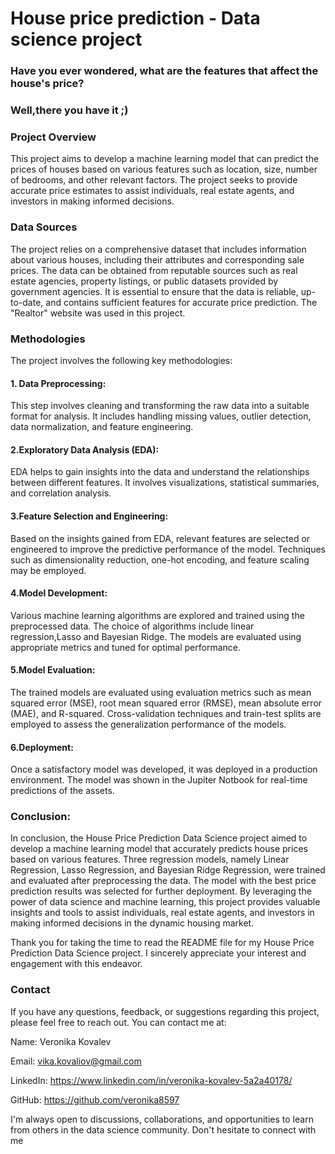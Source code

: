 # House price prediction - Data science project

### Have you ever wondered, what are the features that affect the house's price?
### Well,there you have it ;)


### Project Overview
This project aims to develop a machine learning model that can predict the prices of houses based on various features such as location, size, number of       bedrooms, and other relevant factors. The project seeks to provide accurate price estimates to assist individuals, real estate agents, and investors in making informed decisions.

### Data Sources
The project relies on a comprehensive dataset that includes information about various houses, including their attributes and corresponding sale prices. The data can be obtained from reputable sources such as real estate agencies, property listings, or public datasets provided by government agencies. It is essential to ensure that the data is reliable, up-to-date, and contains sufficient features for accurate price prediction.
The "Realtor" website was used in this project.

### Methodologies
The project involves the following key methodologies:

#### 1. Data Preprocessing: 
This step involves cleaning and transforming the raw data into a suitable format for analysis. It includes handling missing values, outlier detection, data normalization, and feature engineering.

#### 2.Exploratory Data Analysis (EDA):
EDA helps to gain insights into the data and understand the relationships between different features. It involves visualizations, statistical summaries, and correlation analysis.

#### 3.Feature Selection and Engineering: 
Based on the insights gained from EDA, relevant features are selected or engineered to improve the predictive performance of the model. Techniques such as dimensionality reduction, one-hot encoding, and feature scaling may be employed.

#### 4.Model Development:
Various machine learning algorithms are explored and trained using the preprocessed data. The choice of algorithms include linear regression,Lasso and Bayesian Ridge. The models are evaluated using appropriate metrics and tuned for optimal performance.

#### 5.Model Evaluation: 
The trained models are evaluated using evaluation metrics such as mean squared error (MSE), root mean squared error (RMSE), mean absolute error (MAE), and R-squared. Cross-validation techniques and train-test splits are employed to assess the generalization performance of the models.

#### 6.Deployment: 
Once a satisfactory model was developed, it was deployed in a production environment. The model was shown in the Jupiter Notbook for real-time predictions of the assets. 

### Conclusion:
In conclusion, the House Price Prediction Data Science project aimed to develop a machine learning model that accurately predicts house prices based on various features. Three regression models, namely Linear Regression, Lasso Regression, and Bayesian Ridge Regression, were trained and evaluated after preprocessing the data. The model with the best price prediction results was selected for further deployment. By leveraging the power of data science and machine learning, this project provides valuable insights and tools to assist individuals, real estate agents, and investors in making informed decisions in the dynamic housing market.


Thank you for taking the time to read the README file for my House Price Prediction Data Science project. I sincerely appreciate your interest and engagement with this endeavor.

### Contact
If you have any questions, feedback, or suggestions regarding this project, please feel free to reach out. You can contact me at:


Name: Veronika Kovalev

Email: vika.kovaliov@gmail.com

LinkedIn: https://www.linkedin.com/in/veronika-kovalev-5a2a40178/

GitHub: https://github.com/veronika8597

I'm always open to discussions, collaborations, and opportunities to learn from others in the data science community. Don't hesitate to connect with me


